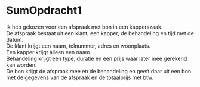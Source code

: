 # SumOpdracht1
Ik heb gekozen voor een afspraak met bon in een kapperszaak.  
De afspraak bestaat uit een klant, een kapper, de behandeling en tijd met de datum.  
De klant krijgt een naam, telnummer, adres en woonplaats.  
Een kapper krijgt alleen een naam.  
Behandeling krijgt een type, duratie en een prijs waar later mee gerekend kan worden.  
De bon krijgt de afspraak mee en de behandeling en geeft daar uit een bon met de gegevens van de afspraak en de totaalprijs met btw.
